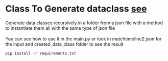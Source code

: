 # Class To Generate dataclass [see](https://docs.python.org/3/library/dataclasses.html)

Generate data classes recursively in a folder from a json file with a method to instantiate them all with the same type of json file<br> <br>
You can see how to use it in the main.py or look in matchtimeline2.json for the input and created_data_class folder to see the result

```
pip install -r requirements.txt
```
